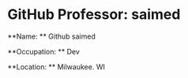 # GitHub Professor: saimed

**Name: ** Github saimed

**Occupation: ** Dev

**Location: ** Milwaukee. WI
